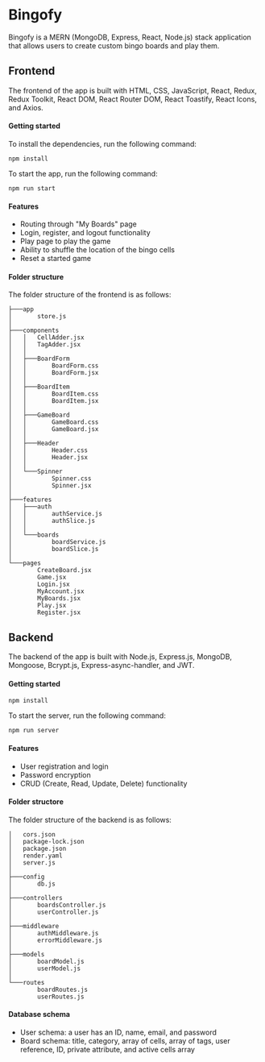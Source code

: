 # Bingofy
Bingofy is a MERN (MongoDB, Express, React, Node.js) stack application that allows users to create custom bingo boards and play them.

## Frontend
The frontend of the app is built with HTML, CSS, JavaScript, React, Redux, Redux Toolkit, React DOM, React Router DOM, React Toastify, React Icons, and Axios.

#### Getting started
To install the dependencies, run the following command:
```
npm install
```

To start the app, run the following command:
```
npm run start
```

#### Features
- Routing through "My Boards" page
- Login, register, and logout functionality
- Play page to play the game
- Ability to shuffle the location of the bingo cells
- Reset a started game

#### Folder structure
The folder structure of the frontend is as follows:

```
├───app
│       store.js
│
├───components
│   │   CellAdder.jsx
│   │   TagAdder.jsx
│   │
│   ├───BoardForm
│   │       BoardForm.css
│   │       BoardForm.jsx
│   │
│   ├───BoardItem
│   │       BoardItem.css
│   │       BoardItem.jsx
│   │
│   ├───GameBoard
│   │       GameBoard.css
│   │       GameBoard.jsx
│   │
│   ├───Header
│   │       Header.css
│   │       Header.jsx
│   │
│   └───Spinner
│           Spinner.css
│           Spinner.jsx
│
├───features
│   ├───auth
│   │       authService.js
│   │       authSlice.js
│   │
│   └───boards
│           boardService.js
│           boardSlice.js
│
└───pages
        CreateBoard.jsx
        Game.jsx
        Login.jsx
        MyAccount.jsx
        MyBoards.jsx
        Play.jsx
        Register.jsx
```


## Backend
The backend of the app is built with Node.js, Express.js, MongoDB, Mongoose, Bcrypt.js, Express-async-handler, and JWT.

#### Getting started
```
npm install
```
To start the server, run the following command:
```
npm run server
```

#### Features
- User registration and login
- Password encryption
- CRUD (Create, Read, Update, Delete) functionality

#### Folder structore
The folder structure of the backend is as follows:


```
│   cors.json
│   package-lock.json
│   package.json
│   render.yaml
│   server.js
│
├───config
│       db.js
│
├───controllers
│       boardsController.js
│       userController.js
│
├───middleware
│       authMiddleware.js
│       errorMiddleware.js
│
├───models
│       boardModel.js
│       userModel.js
│
└───routes
        boardRoutes.js
        userRoutes.js
```

#### Database schema
- User schema: a user has an ID, name, email, and password
- Board schema: title, category, array of cells, array of tags, user reference, ID, private attribute, and active cells array
